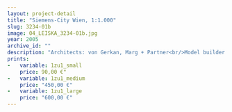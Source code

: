 ```yaml
---
layout: project-detail
title: "Siemens-City Wien, 1:1.000"
slug: 3234-01b
image: 04_LEISKA_3234-01b.jpg
year: 2005
archive_id: ""
description: "Architects: von Gerkan, Marg + Partner<br/>Model builder: Wiens + Partner"
prints: 
-   variable: 1zu1_small
    price: 90,00 €"
-   variable: 1zu1_medium
    price: "450,00 €"
-   variable: 1zu1_large
    price: "600,00 €"
---
```

